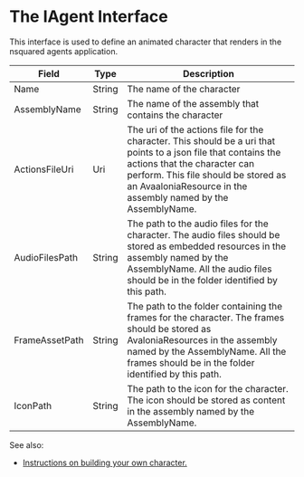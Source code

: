 # The IAgent Interface

This interface is used to define an animated character that renders in the nsquared agents application.

| Field          | Type |  Description   |
|----------------|------|----------------|
| Name           | String | The name of the character |
| AssemblyName   | String | The name of the assembly that contains the character |
| ActionsFileUri | Uri   | The uri of the actions file for the character. This should be a uri that points to a json file that contains the actions that the character can perform. This file should be stored as an AvaaloniaResource in the assembly named by the AssemblyName. |
| AudioFilesPath | String | The path to the audio files for the character. The audio files should be stored as embedded resources in the assembly named by the AssemblyName. All the audio files should be in the folder identified by this path.|
| FrameAssetPath | String | The path to the folder containing the frames for the character. The frames should be stored as AvaloniaResources in the assembly named by the AssemblyName. All the frames should be in the folder identified by this path. |
| IconPath | String | The path to the icon for the character. The icon should be stored as content in the assembly named by the AssemblyName. |

See also:

- [Instructions on building your own character.](./Creating%20a%20Simple%20Character.md)
